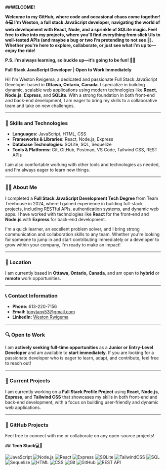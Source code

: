 
**##WELCOME!**

**Welcome to my GitHub, where code and occasional chaos come together! ☕💻 I'm Weston, a full stack JavaScript developer,
navigating the world of web development with React, Node, and a sprinkle of SQLite magic. 
Feel free to dive into my projects, where you'll find everything from slick UIs to well-tested APIs (and maybe a bug or two I’m pretending to not see 👀).
Whether you're here to explore, collaborate, or just see what I’m up to—enjoy the ride!**

**P.S. I’m always learning, so buckle up—it’s going to be fun! 🚀✨**

**Full Stack JavaScript Developer | Open to Work Immediately**

Hi! I'm Weston Rwigema, a dedicated and passionate Full Stack JavaScript Developer based in **Ottawa, Ontario, Canada**. I specialize in building dynamic, scalable web applications using modern technologies like **React**, **Node.js**, **Express**, and **SQLite**. With a strong foundation in both front-end and back-end development, I am eager to bring my skills to a collaborative team and take on new challenges.

---

### 🚀 Skills and Technologies

- **Languages:** JavaScript, HTML, CSS
- **Frameworks & Libraries:** React, Node.js, Express
- **Database Technologies:** SQLite, SQL, Sequelize
- **Tools & Platforms:** Git, GitHub, Postman, VS Code, Tailwind CSS, REST APIs

I am also comfortable working with other tools and technologies as needed, and I'm always eager to learn new things.

---

### 👨‍💻 About Me

I completed a **Full Stack JavaScript Development Tech Degree** from Team Treehouse in 2024, where I gained experience in building full-stack projects, 
including RESTful APIs, authentication systems, and dynamic web apps.
I have worked with technologies like **React** for the front-end and **Node.js** with **Express** for back-end development.

I'm a quick learner, an excellent problem solver, and I bring strong communication and collaboration skills to any team. 
Whether you're looking for someone to jump in and start contributing immediately or a developer to grow within your company, 
I'm ready to make an impact!

---

### 📍 Location

I am currently based in **Ottawa, Ontario, Canada**, and am open to **hybrid** or **remote** work opportunities.

---

### 📞 Contact Information

- **Phone:** 613-220-7156
- **Email:** tonytany53@gmail.com
- **LinkedIn:** [Weston Rwigema](linkedin.com/in/weston-rwigema-3029082b3)
  
---

### 🔍 Open to Work

I am **actively seeking full-time opportunities** as a **Junior or Entry-Level Developer** and am available to **start immediately**. 
If you are looking for a passionate developer who is eager to learn, adapt, and contribute, feel free to reach out!

---

### 🌱 Current Projects

I am currently working on a **Full Stack Profile Project** using **React**, **Node.js**, **Express**, and **Tailwind CSS** that showcases my skills in both front-end and back-end development, 
with a focus on building user-friendly and dynamic web applications.

---

### 📂 GitHub Projects
Feel free to connect with me or collaborate on any open-source projects!


**## Tech Stack💻👾**

![JavaScript](https://img.shields.io/badge/JavaScript-ES6%2B-yellow?style=for-the-badge&logo=javascript&logoColor=white)
![Node.js](https://img.shields.io/badge/Node.js-339933?style=for-the-badge&logo=nodedotjs&logoColor=white)
![React](https://img.shields.io/badge/React-61DAFB?style=for-the-badge&logo=react&logoColor=black)
![Express](https://img.shields.io/badge/Express-000000?style=for-the-badge&logo=express&logoColor=white)
![SQLite](https://img.shields.io/badge/SQLite-003B57?style=for-the-badge&logo=sqlite&logoColor=white)
![TailwindCSS](https://img.shields.io/badge/TailwindCSS-06B6D4?style=for-the-badge&logo=tailwindcss&logoColor=white)
![SQL](https://img.shields.io/badge/SQL-4479A1?style=for-the-badge&logo=postgresql&logoColor=white)
![Sequelize](https://img.shields.io/badge/Sequelize-52B0E7?style=for-the-badge&logo=sequelize&logoColor=white)
![HTML](https://img.shields.io/badge/HTML5-E34F26?style=for-the-badge&logo=html5&logoColor=white)
![CSS](https://img.shields.io/badge/CSS3-1572B6?style=for-the-badge&logo=css3&logoColor=white)
![Git](https://img.shields.io/badge/Git-F05032?style=for-the-badge&logo=git&logoColor=white)
![GitHub](https://img.shields.io/badge/GitHub-181717?style=for-the-badge&logo=github&logoColor=white)
![REST API](https://img.shields.io/badge/REST%20API-FF6F00?style=for-the-badge&logo=postman&logoColor=white)

